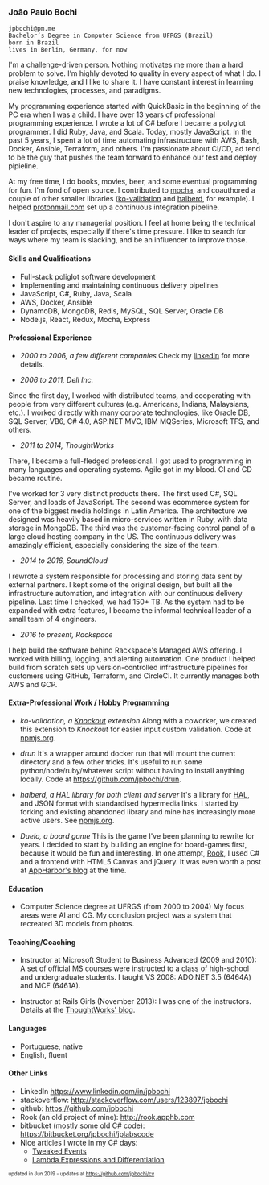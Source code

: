 ### João Paulo Bochi

```
jpbochi@pm.me
Bachelor’s Degree in Computer Science from UFRGS (Brazil)
born in Brazil
lives in Berlin, Germany, for now
```

I'm a challenge-driven person. Nothing motivates me more than a hard problem to solve. I’m highly devoted to quality in every aspect of what I do. I praise knowledge, and I like to share it. I have constant interest in learning new technologies, processes, and paradigms.

My programming experience started with QuickBasic in the beginning of the PC era when I was a child. I have over 13 years of professional programming experience. I wrote a lot of C# before I became a polyglot programmer. I did Ruby, Java, and Scala. Today, mostly JavaScript. In the past 5 years, I spent a lot of time automating infrastructure with AWS, Bash, Docker, Ansible, Terraform, and others. I'm passionate about CI/CD, ad tend to be the guy that pushes the team forward to enhance our test and deploy pipieline.

 At my free time, I do books, movies, beer, and some eventual programming for fun. I'm fond of open source. I contributed to [mocha](http://mochajs.org/), and coauthored a couple of other smaller libraries ([ko-validation](https://github.com/racker/ko-validation/) and [halberd](https://www.npmjs.com/package/halberd), for example). I helped [protonmail.com](https://protonmail.com/) set up a continuous integration pipeline.

I don't aspire to any managerial position. I feel at home being the technical leader of projects, especially if there's time pressure. I like to search for ways where my team is slacking, and be an influencer to improve those.

#### Skills and Qualifications

- Full-stack poliglot software development
- Implementing and maintaining continuous delivery pipelines
- JavaScript, C#, Ruby, Java, Scala
- AWS, Docker, Ansible
- DynamoDB, MongoDB, Redis, MySQL, SQL Server, Oracle DB
- Node.js, React, Redux, Mocha, Express

#### Professional Experience

- *2000 to 2006, a few different companies*
Check my [linkedIn](http://linkedin.com/in/jpbochi) for more details.

- *2006 to 2011, Dell Inc.*

Since the first day, I worked with distributed teams, and cooperating with people from very different cultures (e.g. Americans, Indians, Malaysians, etc.). I worked directly with many corporate technologies, like Oracle DB, SQL Server, VB6, C# 4.0, ASP.NET MVC, IBM MQSeries, Microsoft TFS, and others.

- *2011 to 2014, ThoughtWorks*

There, I became a full-fledged professional. I got used to programming in many languages and operating systems. Agile got in my blood. CI and CD became routine.

I've worked for 3 very distinct products there. The first used C#, SQL Server, and loads of JavaScript. The second was ecommerce system for one of the biggest media holdings in Latin America. The architecture we designed was heavily based in micro-services written in Ruby, with data storage in MongoDB. The third was the customer-facing control panel of a large cloud hosting company in the US. The continuous delivery was amazingly efficient, especially considering the size of the team.

- *2014 to 2016, SoundCloud*

I rewrote a system responsible for processing and storing data sent by external partners. I kept some of the original design, but built all the infrastructure automation, and integration with our continuous delivery pipeline. Last time I checked, we had 150+ TB. As the system had to be expanded with extra features, I became the informal technical leader of a small team of 4 engineers.

- *2016 to present, Rackspace*

I help build the software behind Rackspace's Managed AWS offering. I worked with billing, logging, and alerting automation. One product I helped build from scratch sets up version-controlled infrastructure pipelines for customers using GitHub, Terraform, and CircleCI. It currently manages both AWS and GCP.

#### Extra-Professional Work / Hobby Programming

- *ko-validation, a [Knockout](http://knockoutjs.com/) extension*
Along with a coworker, we created this extension to _Knockout_ for easier input custom validation. Code at [npmjs.org](https://www.npmjs.org/package/ko-validation).

- *drun*
It's a wrapper around docker run that will mount the current directory and a few other tricks. It's useful to run some python/node/ruby/whatever script without having to install anything locally. Code at https://github.com/jpbochi/drun.

- *halberd, a HAL library for both client and server*
It's a library for [HAL](http://stateless.co/hal_specification.html), and JSON format with standardised hypermedia links. I started by forking and existing abandoned library and mine has increasingly more active users. See [npmjs.org](https://www.npmjs.org/package/halberd).

- *Duelo, a board game*
This is the game I've been planning to rewrite for years. I decided to start by building an engine for board-games first, because it would be fun and interesting. In one attempt, [Rook](http://rook.apphb.com/), I used C# and a frontend with HTML5 Canvas and jQuery. It was even worth a post at [AppHarbor's blog](http://blog.appharbor.com/2011/2/16/featured-app-rook) at the time.

#### Education
- Computer Science degree at UFRGS (from 2000 to 2004)
My focus areas were AI and CG. My conclusion project was a system that recreated 3D models from photos.

#### Teaching/Coaching
- Instructor at Microsoft Student to Business Advanced (2009 and 2010): A set of official MS courses were instructed to a class of high-school and undergraduate students. I taught VS 2008: ADO.NET 3.5 (6464A) and MCF (6461A).

- Instructor at Rails Girls (November 2013): I was one of the instructors. Details at the [ThoughtWorks' blog](https://www.thoughtworks.com/insights/blog/rails-girls-y-thoughtworks).

#### Languages
- Portuguese, native
- English, fluent

#### Other Links
- LinkedIn https://www.linkedin.com/in/jpbochi
- stackoverflow: http://stackoverflow.com/users/123897/jpbochi
- github: https://github.com/jpbochi
- Rook (an old project of mine): http://rook.apphb.com
- bitbucket (mostly some old C# code): https://bitbucket.org/jpbochi/jplabscode
- Nice articles I wrote in my C# days:
  - [Tweaked Events](https://www.codeproject.com/Articles/108049/Tweaked-Events)
  - [Lambda Expressions and Differentiation](http://jp-labs.blogspot.com/2008/08/lambda-expressions-and-differentiation.html)

<sub><small>updated in Jun 2019 - updates at https://github.com/jpbochi/cv</small></sub>
